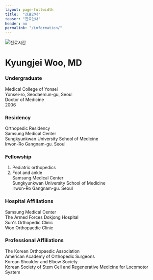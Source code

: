 ```yaml
---
layout: page-fullwidth
title:  "진료안내"
teaser: "진료안내"
header: no
permalink: "/information/"
---
```


<!--more-->
<div class="row">
  <div class="small-11 small-centered columns">
  <img src="{{ site.urlimg }}profile1.png" alt="진료시간">
  
  </div>
</div>

# Kyungjei Woo, MD
### Undergraduate
Medical College of Yonsei   
Yonsei-ro, Seodaemun-gu, Seoul   
Doctor of Medicine   
2006

### Residency
Orthopedic Residency   
Samsung Medical Center   
Sungkyunkwan University School of Medicine   
Irwon-Ro Gangnam-gu. Seoul   

### Fellowship
1. Pediatric orthopedics
2. Foot and ankle   
Samsung Medical Center   
Sungkyunkwan University School of Medicine   
Irwon-Ro Gangnam-gu. Seoul   

### Hospital Affiliations
Samsung Medical Center   
The Armed Forces Dokjong Hospital   
Sun's Orthopedic Clinic   
Woo Orthopaedic Clinic   

### Professional Affiliations
The Korean Orthopaedic Association   
American Academy of Orthopedic Surgeons   
Korean Shoulder and Elbow Society   
Korean Society of Stem Cell and Regenerative Medicine for Locomotor System   

